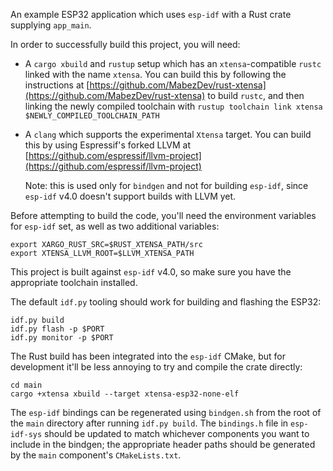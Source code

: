 An example ESP32 application which uses `esp-idf` with a Rust crate supplying
`app_main`.

In order to successfully build this project, you will need:

- A `cargo xbuild` and `rustup` setup which has an `xtensa`-compatible `rustc`
  linked with the name `xtensa`. You can build this by following the
  instructions at
  [https://github.com/MabezDev/rust-xtensa](https://github.com/MabezDev/rust-xtensa)
  to build `rustc`, and then linking the newly compiled toolchain with
  `rustup toolchain link xtensa $NEWLY_COMPILED_TOOLCHAIN_PATH`
- A `clang` which supports the experimental `Xtensa` target. You can build this
  by using Espressif's forked LLVM at
  [https://github.com/espressif/llvm-project](https://github.com/espressif/llvm-project)

  Note: this is used only for `bindgen` and not for building `esp-idf`, since
  `esp-idf` v4.0 doesn't support builds with LLVM yet.

Before attempting to build the code, you'll need the environment variables for
`esp-idf` set, as well as two additional variables:

```
export XARGO_RUST_SRC=$RUST_XTENSA_PATH/src
export XTENSA_LLVM_ROOT=$LLVM_XTENSA_PATH
```

This project is built against `esp-idf` v4.0, so make sure you have the
appropriate toolchain installed.

The default `idf.py` tooling should work for building and flashing the ESP32:

```
idf.py build
idf.py flash -p $PORT
idf.py monitor -p $PORT
```

The Rust build has been integrated into the `esp-idf` CMake, but for
development it'll be less annoying to try and compile the crate directly:

```
cd main
cargo +xtensa xbuild --target xtensa-esp32-none-elf
```

The `esp-idf` bindings can be regenerated using `bindgen.sh` from the root of
the `main` directory after running `idf.py build`. The `bindings.h` file in
`esp-idf-sys` should be updated to match whichever components you want to
include in the bindgen; the appropriate header paths should be generated by the
`main` component's `CMakeLists.txt`.
